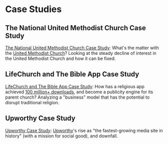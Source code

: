 # Case Studies

## The National United Methodist Church Case Study

[The National United Methodist Church Case Study](the_national_united_methodist_church_case_study.md): What's the matter with the [United Methodist Church](http://www.umc.org)? Looking at the steady decline of interest in the United Methodist Church and how it can be fixed. 
## LifeChurch and The Bible App Case Study

[LifeChurch and The Bible App Case Study](lifechurch_and_the_bible_app_case_study.md): How has a religious app achieved [100 million+ downloads](http://www.businessinsider.com/youversion-bible-app-has-100-million-downloads-2013-7), and become a publicity engine for its parent church? Analyzing a "business" model that has the potential to disrupt traditional religion.

## Upworthy Case Study

[Upworthy Case Study](upworthy_case_study.md): [Upworthy](http://www.upworthy.com)'s rise as "the fastest-growing media site in history" (with a mission for social good), and downfall.